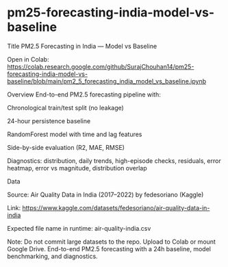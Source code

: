 # pm25-forecasting-india-model-vs-baseline
Title
PM2.5 Forecasting in India — Model vs Baseline

Open in Colab: https://colab.research.google.com/github/SurajChouhan14/pm25-forecasting-india-model-vs-baseline/blob/main/pm2_5_forecasting_india_model_vs_baseline.ipynb

Overview
End-to-end PM2.5 forecasting pipeline with:

Chronological train/test split (no leakage)

24-hour persistence baseline

RandomForest model with time and lag features

Side-by-side evaluation (R2, MAE, RMSE)

Diagnostics: distribution, daily trends, high-episode checks, residuals, error heatmap, error vs magnitude, distribution overlap

Data

Source: Air Quality Data in India (2017–2022) by fedesoriano (Kaggle)

Link: https://www.kaggle.com/datasets/fedesoriano/air-quality-data-in-india

Expected file name in runtime: air-quality-india.csv

Note: Do not commit large datasets to the repo. Upload to Colab or mount Google Drive.
End-to-end PM2.5 forecasting with a 24h baseline, model benchmarking, and diagnostics.
